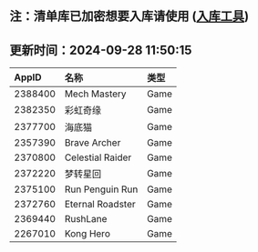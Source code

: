 ## 注：清单库已加密想要入库请使用 ([入库工具](https://github.com/BlankTMing/ManifestAutoUpdate/releases))

## 更新时间：2024-09-28 11:50:15
| AppID | 名称 | 类型  |
| :-------------------- | :----------------------------- | :----------- |
| 2388400 | Mech Mastery| Game |
| 2382350 | 彩虹奇缘| Game |
| 2377700 | 海底猫| Game |
| 2357390 | Brave Archer| Game |
| 2370800 | Celestial Raider| Game |
| 2372220 | 梦转星回| Game |
| 2375100 | Run Penguin Run| Game |
| 2372760 | Eternal Roadster| Game |
| 2369440 | RushLane| Game |
| 2267010 | Kong Hero| Game |
